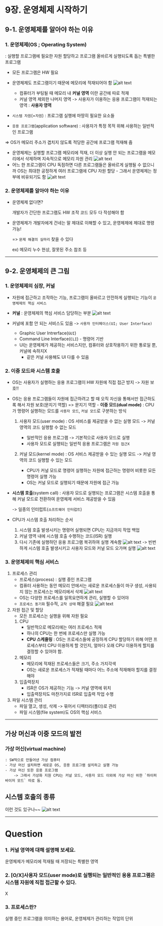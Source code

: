 # 9장. 운영체제 시작하기

## 9-1. 운영체제를 알아야 하는 이유

### 1. 운영체제(OS ; Operating System)

: 실행할 프로그램에 필요한 자원 할당하고 프로그램 올바르게 실행되도록 돕는 특별한 프로그램

- 모든 프로그램은 HW 필요
- 운영체제도 프로그램이기 때문에 메모리에 적재되어야 함
  ![alt text](image.png)

  - 컴퓨터가 부팅될 때 메모리 내 **커널 영역** 이란 공간에 따로 적재
  - 커널 영역 제외한 나머지 영역 -> 사용자가 이용하는 응용 프로그램이 적재되는 영역 : **사용자 영역**

- `시스템 자원`(=`자원`) : 프로그램 실행에 마땅히 필요한 요소들
- `응용 프로그램`(application software) : 사용자가 특정 목적 위해 사용하는 일반적인 프로그램

=> OS가 메모리 주소가 겹치지 않도록 적당한 공간에 프로그램 적재해 줌

- 운영체제는 실행할 프로그램 메모리에 적재, 더 이상 실행 안 되는 프로그램을 메모리에서 삭제하며 지속적으로 메모리 자원 관리
  ![alt text](image-1.png)
- 어느 한 프로그램이 CPU 독점하면 다른 프로그램들은 올바르게 실행될 수 없으니까 OS는 최대한 공정하게 여러 프로그램에 CPU 자원 할당 - 그래서 운영체제는 정부에 비유되기도 함
  ![alt text](image-2.png)

### 2. 운영체제를 알아야 하는 이유

- 운영체제 없다면?

  개발자가 간단한 프로그램도 HW 조작 코드 모두 다 작성해야 함

- 운영체제가 개발자에게 건네는 말 제대로 이해할 수 있고, 운영체제에 제대로 명령 가능!

  => `문제 해결의 실마리` 찾을 수 있다

  ex) 메모리 누수 현상, 잘못된 주소 참조 등

---

## 9-2. 운영체제의 큰 그림

### 1. 운영체제의 심장, 커널

- 자원에 접근하고 조작하는 기능, 프로그램이 올바르고 안전하게 실행되는 기능이 `운영체제의 핵심 서비스`
- **커널** : 운영체제의 핵심 서비스 담당하는 부분
  ![alt text](image-3.png)

- 커널에 포함 안 되는 서비스도 있음 -> `사용자 인터페이스(UI; User Interface)`
  - Graphic User Intrerface(`GUI`)
  - Command Line Interface(`CLI`) - 명령어 기반
  - UI는 운영체제가 제공하는 서비스지만, 컴퓨터와 상호작용하기 위한 통로일 뿐, 커널에 속하지X
    - 같은 커널 사용해도 UI 다를 수 있음

### 2. 이중 모드와 시스템 호출

- OS는 사용자가 실행하는 응용 프로그램이 HW 자원에 직접 접근 방지 -> 자원 보호!!
- OS는 응용 프로그램들이 자원에 접근하려고 할 때 오직 자신을 통해서만 접근하도록 해서 자원 보호(문지기 역할)
  => 문지기 역할 - **이중 모드(dual mode)**
  : CPU가 명령어 실행하는 모드를 `사용자 모드`, `커널 모드`로 구분하는 방식

  1. 사용자 모드(user mode) : OS 서비스를 제공받을 수 없는 실행 모드 -> 커널 영역의 코드 실행할 수 없는 모드

     - 일반적인 응용 프로그램 -> 기본적으로 사용자 모드로 실행
     - 사용자 모드로 실행되는 일반적 응용 프로그램은 `자원 접근X`

  2. 커널 모드(kernel mode) : OS 서비스 제공받을 수 있는 실행 모드 -> 커널 영역의 코드 실행할 수 있는 모드

     - CPU가 커널 모드로 명령어 실행하는 자원에 접근하는 명령어 비롯한 모든 명령어 실행 가능
     - OS는 커널 모드로 실행되기 때문에 자원에 접근 가능

- **시스템 호출**(system call) : 사용자 모드로 실행되는 프로그램은 시스템 호출을 통해 커널 모드로 전환하여 운영체제 서비스 제공받을 수 있음

  -> 일종의 인터럽트(`소프트웨어 인터럽트`)

- CPU가 시스템 호출 처리하는 순서
  1. 시스템 호출 발생시키는 명령어 실행되면 CPU는 지금까지 작업 백업
  2. 커널 영역 내에 시스템 호출 수행하는 코드(ISR) 실행
  3. 다시 기존에 실행하던 응용 프로그램 복귀하여 실행 계속함
     ![alt text](image-4.png)
     -> 빈번하게 시스템 호출 발생시키고 사용자 모드와 커널 모드 오가며 실행
     ![alt text](image-5.png)

### 3. 운영체제의 핵심 서비스

1. 프로세스 관리
   - 프로세스(process) : 실행 중인 프로그램
   - 컴퓨터 사용하는 동안 메모리 안에서는 새로운 프로세스들이 마구 생성, 사용되지 않는 프로세스는 메모리에서 삭제
     ![alt text](image-6.png)
   - OS는 다양한 프로세스를 일목요연하게 관리, 실행할 수 있어야
   - `프로세스 동기화` 필수적, `교착 상태` 해결 필요
     ![alt text](image-7.png)
2. 자원 접근 및 할당
   - 모든 프로세스는 실행을 위해 자원 필요
   1. CPU
      - 일반적으로 메모리에는 여러 프로세스 적재
      - 하나의 CPU는 한 번에 프로세스만 실행 가능
      - **CPU 스케줄링** : OS는 프로세스들에 공정하게 CPU 할당하기 위해 어떤 프로세스부터 CPU 이용하게 할 것인지, 얼마다 오래 CPU 이용하게 할지를 결정할 수 있어야 함.
   2. 메모리
      - 메모리에 적재된 프로세스들은 크기, 주소 가지각색
      - OS는 새로운 프로세스가 적재될 때마다 어느 주소에 적재해야 할지를 결정해야
   3. 입출력장치
      - ISR은 OS가 제공하는 기능 -> 커널 영역에 위치
      - 입출력장치도 마찬가지로 ISR로 입출력 작업 수행
3. 파일 시스템 관리
   - 파일 열고, 생성, 삭제 -> 묶어서 디렉터리(폴더)로 관리
   - 파일 시스템(file system)도 OS의 핵심 서비스

---

## 가상 머신과 이중 모드의 발전

### 가상 머신(virtual machine)

    : SW적으로 만들어낸 가상 컴퓨터
    - 가상 머신 설치하면 새로운 OS, 응용 프로그램 설치하고 실행 가능
    - 가상 머신 또한 응용 프로그램
        -> 그래서 가상화 지원 CPU는 커널 모드, 사용자 모드 이외에 가상 머신 위한 `하이퍼 바이저 모드` 따로 둠.

## 시스템 호출의 종류

이런 것도 있구나~~
![alt text](image-8.png)

---

# Question

### 1. 커널 영역에 대해 설명해 보세요.

운영체제가 메모리에 적재될 때 저장되는 특별한 영역

### 2. [O/X]사용자 모드(user mode)로 실행되는 일반적인 응용 프로그램은 시스템 자원에 직접 접근할 수 있다.

X

### 3. 프로세스란?

실행 중인 프로그램을 의미하는 용어로, 운영체제가 관리하는 작업의 단위
